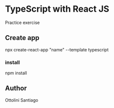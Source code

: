 # TypeScript with React JS

Practice exercise

## Create app

npx create-react-app "name" --template typescript

### install

npm install

## Author

Ottolini Santiago
